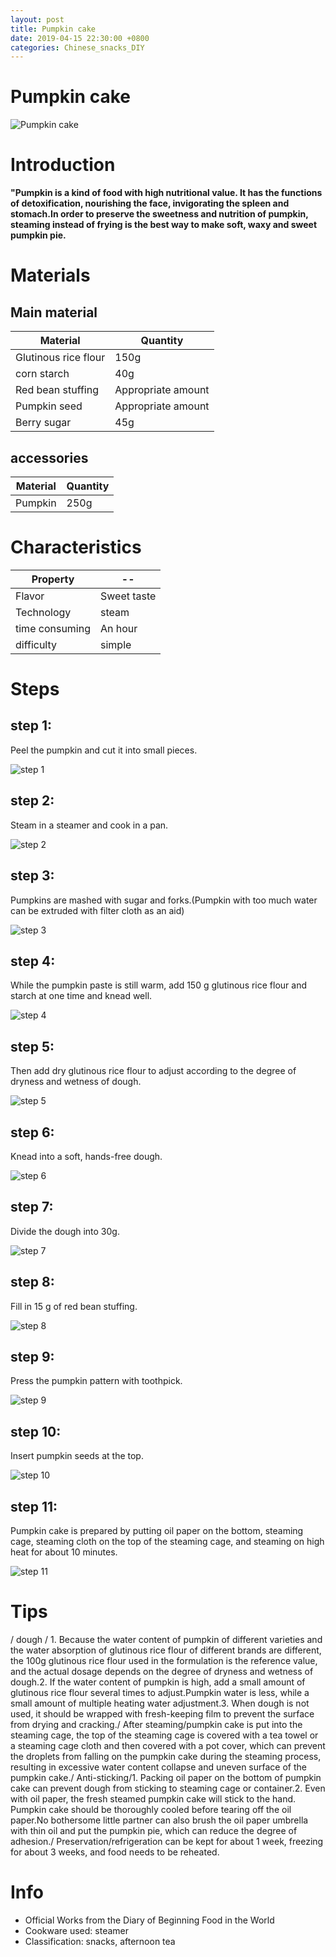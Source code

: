 ```yaml
---
layout: post
title: Pumpkin cake
date: 2019-04-15 22:30:00 +0800
categories: Chinese_snacks_DIY
---
```


# Pumpkin cake

![Pumpkin cake]({{site.baseurl}}/img/448236/448236.jpg)

# Introduction

**"Pumpkin is a kind of food with high nutritional value. It has the functions of detoxification, nourishing the face, invigorating the spleen and stomach.In order to preserve the sweetness and nutrition of pumpkin, steaming instead of frying is the best way to make soft, waxy and sweet pumpkin pie.**

# Materials


## Main material

Material|Quantity
--|--
Glutinous rice flour|150g
corn starch|40g
Red bean stuffing|Appropriate amount
Pumpkin seed|Appropriate amount
Berry sugar|45g

## accessories

Material|Quantity
--|--
Pumpkin|250g

# Characteristics

Property|--
--|--
Flavor|Sweet taste
Technology|steam
time consuming|An hour
difficulty|simple

# Steps

## step 1:

Peel the pumpkin and cut it into small pieces.

![step 1]({{site.baseurl}}/img/448236/1.jpg)

## step 2:

Steam in a steamer and cook in a pan.

![step 2]({{site.baseurl}}/img/448236/2.jpg)

## step 3:

Pumpkins are mashed with sugar and forks.(Pumpkin with too much water can be extruded with filter cloth as an aid)

![step 3]({{site.baseurl}}/img/448236/3.jpg)

## step 4:

While the pumpkin paste is still warm, add 150 g glutinous rice flour and starch at one time and knead well.

![step 4]({{site.baseurl}}/img/448236/4.jpg)

## step 5:

Then add dry glutinous rice flour to adjust according to the degree of dryness and wetness of dough.

![step 5]({{site.baseurl}}/img/448236/5.jpg)

## step 6:

Knead into a soft, hands-free dough.

![step 6]({{site.baseurl}}/img/448236/6.jpg)

## step 7:

Divide the dough into 30g.

![step 7]({{site.baseurl}}/img/448236/7.jpg)

## step 8:

Fill in 15 g of red bean stuffing.

![step 8]({{site.baseurl}}/img/448236/8.jpg)

## step 9:

Press the pumpkin pattern with toothpick.

![step 9]({{site.baseurl}}/img/448236/9.jpg)

## step 10:

Insert pumpkin seeds at the top.

![step 10]({{site.baseurl}}/img/448236/10.jpg)

## step 11:

Pumpkin cake is prepared by putting oil paper on the bottom, steaming cage, steaming cloth on the top of the steaming cage, and steaming on high heat for about 10 minutes.

![step 11]({{site.baseurl}}/img/448236/11.jpg)

# Tips

/ dough / 1. Because the water content of pumpkin of different varieties and the water absorption of glutinous rice flour of different brands are different, the 100g glutinous rice flour used in the formulation is the reference value, and the actual dosage depends on the degree of dryness and wetness of dough.2. If the water content of pumpkin is high, add a small amount of glutinous rice flour several times to adjust.Pumpkin water is less, while a small amount of multiple heating water adjustment.3. When dough is not used, it should be wrapped with fresh-keeping film to prevent the surface from drying and cracking./ After steaming/pumpkin cake is put into the steaming cage, the top of the steaming cage is covered with a tea towel or a steaming cage cloth and then covered with a pot cover, which can prevent the droplets from falling on the pumpkin cake during the steaming process, resulting in excessive water content collapse and uneven surface of the pumpkin cake./ Anti-sticking/1. Packing oil paper on the bottom of pumpkin cake can prevent dough from sticking to steaming cage or container.2. Even with oil paper, the fresh steamed pumpkin cake will stick to the hand. Pumpkin cake should be thoroughly cooled before tearing off the oil paper.No bothersome little partner can also brush the oil paper umbrella with thin oil and put the pumpkin pie, which can reduce the degree of adhesion./ Preservation/refrigeration can be kept for about 1 week, freezing for about 3 weeks, and food needs to be reheated.

# Info

- Official Works from the Diary of Beginning Food in the World
- Cookware used: steamer
- Classification: snacks, afternoon tea